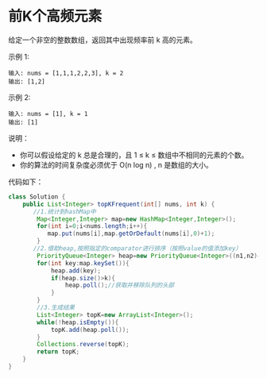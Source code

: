 #  前K个高频元素
给定一个非空的整数数组，返回其中出现频率前 k 高的元素。

示例 1:

    输入: nums = [1,1,1,2,2,3], k = 2
    输出: [1,2]
示例 2:

    输入: nums = [1], k = 1
    输出: [1]
说明：

* 你可以假设给定的 k 总是合理的，且 1 ≤ k ≤ 数组中不相同的元素的个数。
* 你的算法的时间复杂度必须优于 O(n log n) , n 是数组的大小。  

代码如下：  
```java
class Solution {
    public List<Integer> topKFrequent(int[] nums, int k) {
       //1.统计到hashMap中
        Map<Integer,Integer> map=new HashMap<Integer,Integer>();
        for(int i=0;i<nums.length;i++){
           map.put(nums[i],map.getOrDefault(nums[i],0)+1);
        }
       //2.借助heap,按照指定的comparator进行排序（按照value的值添加key）
        PriorityQueue<Integer> heap=new PriorityQueue<Integer>((n1,n2)->map.get(n1)-map.get(n2));
        for(int key:map.keySet()){
            heap.add(key);
            if(heap.size()>k){
                heap.poll();//获取并移除队列的头部
            }
        }
        //3.生成结果
        List<Integer> topK=new ArrayList<Integer>();
        while(!heap.isEmpty()){
            topK.add(heap.poll());
        }
        Collections.reverse(topK);
        return topK;
    }
}
```